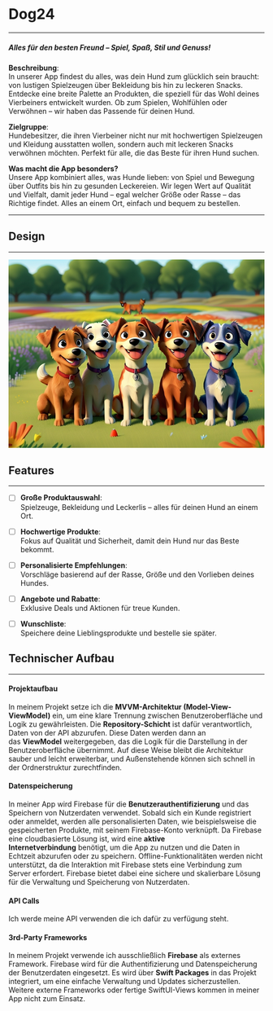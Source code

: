 # Dog24

---

##### Alles für den besten Freund – Spiel, Spaß, Stil und Genuss!



**Beschreibung**:  
In unserer App findest du alles, was dein Hund zum glücklich sein braucht: von lustigen Spielzeugen über Bekleidung bis hin zu leckeren Snacks. Entdecke eine breite Palette an Produkten, die speziell für das Wohl deines Vierbeiners entwickelt wurden. Ob zum Spielen, Wohlfühlen oder Verwöhnen – wir haben das Passende für deinen Hund.

**Zielgruppe**:  
Hundebesitzer, die ihren Vierbeiner nicht nur mit hochwertigen Spielzeugen und Kleidung ausstatten wollen, sondern auch mit leckeren Snacks verwöhnen möchten. Perfekt für alle, die das Beste für ihren Hund suchen.

**Was macht die App besonders?**  
Unsere App kombiniert alles, was Hunde lieben: von Spiel und Bewegung über Outfits bis hin zu gesunden Leckereien. Wir legen Wert auf Qualität und Vielfalt, damit jeder Hund – egal welcher Größe oder Rasse – das Richtige findet. Alles an einem Ort, einfach und bequem zu bestellen.

---

## Design

---

![Dog24](https://github.com/KalenderUsta/Dog24/blob/main/Dog24.jpg)

## Features

---

- [ ] **Große Produktauswahl**:  
  Spielzeuge, Bekleidung und Leckerlis – alles für deinen Hund an einem Ort.

- [ ] **Hochwertige Produkte**:  
  Fokus auf Qualität und Sicherheit, damit dein Hund nur das Beste bekommt.

- [ ] **Personalisierte Empfehlungen**:  
  Vorschläge basierend auf der Rasse, Größe und den Vorlieben deines Hundes.

- [ ] **Angebote und Rabatte**:  
  Exklusive Deals und Aktionen für treue Kunden.

- [ ] **Wunschliste**:  
  Speichere deine Lieblingsprodukte und bestelle sie später.

## Technischer Aufbau

---

#### Projektaufbau

In meinem Projekt setze ich die **MVVM-Architektur (Model-View-ViewModel)** ein, um eine klare Trennung zwischen Benutzeroberfläche und Logik zu gewährleisten. Die **Repository-Schicht** ist dafür verantwortlich, Daten von der API abzurufen. Diese Daten werden dann an das **ViewModel** weitergegeben, das die Logik für die Darstellung in der Benutzeroberfläche übernimmt. Auf diese Weise bleibt die Architektur sauber und leicht erweiterbar, und Außenstehende können sich schnell in der Ordnerstruktur zurechtfinden.

#### Datenspeicherung

In meiner App wird Firebase für die **Benutzerauthentifizierung** und das Speichern von Nutzerdaten verwendet. Sobald sich ein Kunde registriert oder anmeldet, werden alle personalisierten Daten, wie beispielsweise die gespeicherten Produkte, mit seinem Firebase-Konto verknüpft. Da Firebase eine cloudbasierte Lösung ist, wird eine **aktive Internetverbindung** benötigt, um die App zu nutzen und die Daten in Echtzeit abzurufen oder zu speichern. Offline-Funktionalitäten werden nicht unterstützt, da die Interaktion mit Firebase stets eine Verbindung zum Server erfordert. Firebase bietet dabei eine sichere und skalierbare Lösung für die Verwaltung und Speicherung von Nutzerdaten.

#### API Calls

Ich werde meine API verwenden die ich dafür zu verfügung steht.

#### 3rd-Party Frameworks

In meinem Projekt verwende ich ausschließlich **Firebase** als externes Framework. Firebase wird für die Authentifizierung und Datenspeicherung der Benutzerdaten eingesetzt. Es wird über **Swift Packages** in das Projekt integriert, um eine einfache Verwaltung und Updates sicherzustellen. Weitere externe Frameworks oder fertige SwiftUI-Views kommen in meiner App nicht zum Einsatz.

